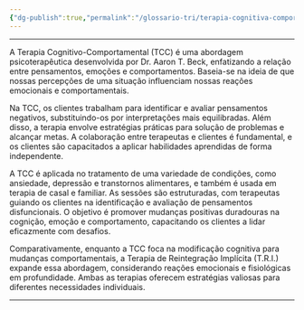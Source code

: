 ```yaml
---
{"dg-publish":true,"permalink":"/glossario-tri/terapia-cognitiva-comportamental/"}
---
```


---

A Terapia Cognitivo-Comportamental (TCC) é uma abordagem psicoterapêutica desenvolvida por Dr. Aaron T. Beck, enfatizando a relação entre pensamentos, emoções e comportamentos. Baseia-se na ideia de que nossas percepções de uma situação influenciam nossas reações emocionais e comportamentais. 

Na TCC, os clientes trabalham para identificar e avaliar pensamentos negativos, substituindo-os por interpretações mais equilibradas. Além disso, a terapia envolve estratégias práticas para solução de problemas e alcançar metas. A colaboração entre terapeutas e clientes é fundamental, e os clientes são capacitados a aplicar habilidades aprendidas de forma independente. 

A TCC é aplicada no tratamento de uma variedade de condições, como ansiedade, depressão e transtornos alimentares, e também é usada em terapia de casal e familiar. As sessões são estruturadas, com terapeutas guiando os clientes na identificação e avaliação de pensamentos disfuncionais. O objetivo é promover mudanças positivas duradouras na cognição, emoção e comportamento, capacitando os clientes a lidar eficazmente com desafios. 

Comparativamente, enquanto a TCC foca na modificação cognitiva para mudanças comportamentais, a Terapia de Reintegração Implícita (T.R.I.) expande essa abordagem, considerando reações emocionais e fisiológicas em profundidade. Ambas as terapias oferecem estratégias valiosas para diferentes necessidades individuais.


----



